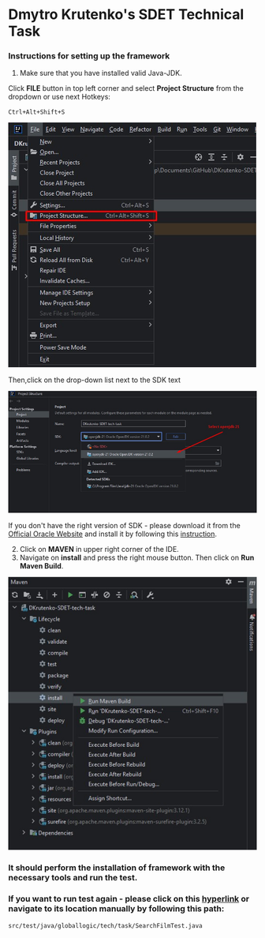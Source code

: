 # Dmytro Krutenko's SDET Technical Task

### Instructions for setting up the framework

1) Make sure that you have installed valid Java-JDK.

Click **FILE** button in top left corner and select **Project Structure**
from the dropdown or use next Hotkeys:
```
Ctrl+Alt+Shift+S
```

![project_structure.jpg](images%2Fproject_structure.jpg)

Then,click on the drop-down list next to the SDK text

![project_sdk.jpg](images%2Fproject_sdk.jpg)


If you don't have the right version of SDK - please download it from the [Official Oracle Website](https://www.oracle.com/java/technologies/downloads/)
and install it by following this [instruction](https://docs.oracle.com/en/java/javase/21/install/overview-jdk-installation.html#GUID-8677A77F-231A-40F7-98B9-1FD0B48C346A).

2) Click on **MAVEN** in upper right corner of the IDE.
3) Navigate on **install** and press the right mouse button. Then click on **Run Maven Build**.

![maven_install.jpg](images%2Fmaven_install.jpg)

### It should perform the installation of framework with the necessary tools and run the test. 
### If you want to run test again - please click on this [hyperlink](src/test/java/globallogic/tech/task/SearchFilmTest.java) or navigate to its location manually by following this path:
```
src/test/java/globallogic/tech/task/SearchFilmTest.java
```
